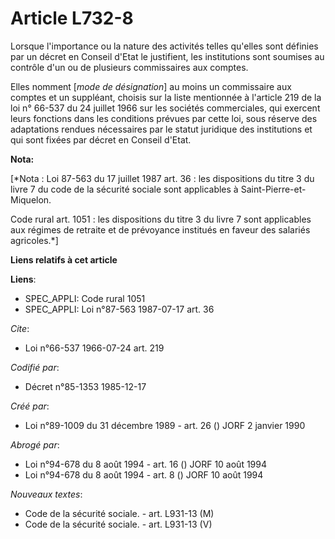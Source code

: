 # Article L732-8

Lorsque l'importance ou la nature des activités telles qu'elles sont définies par un décret en Conseil d'Etat le justifient,
les institutions sont soumises au contrôle d'un ou de plusieurs commissaires aux comptes.

Elles nomment [*mode de désignation*] au moins un commissaire aux comptes et un suppléant, choisis sur la liste mentionnée à
l'article 219 de la loi n° 66-537 du 24 juillet 1966 sur les sociétés commerciales, qui exercent leurs fonctions dans les
conditions prévues par cette loi, sous réserve des adaptations rendues nécessaires par le statut juridique des institutions
et qui sont fixées par décret en Conseil d'Etat.

**Nota:**

[*Nota : Loi 87-563 du 17 juillet 1987 art. 36 : les dispositions du titre 3 du livre 7 du code de la sécurité sociale sont
applicables à Saint-Pierre-et-Miquelon.

Code rural art. 1051 : les dispositions du titre 3 du livre 7 sont applicables aux régimes de retraite et de prévoyance
institués en faveur des salariés agricoles.*]

**Liens relatifs à cet article**

**Liens**:

  - SPEC_APPLI: Code rural 1051
  - SPEC_APPLI: Loi n°87-563 1987-07-17 art. 36

_Cite_:

  - Loi n°66-537 1966-07-24 art. 219

_Codifié par_:

  - Décret n°85-1353 1985-12-17

_Créé par_:

  - Loi n°89-1009 du 31 décembre 1989 - art. 26 () JORF 2 janvier 1990

_Abrogé par_:

  - Loi n°94-678 du 8 août 1994 - art. 16 () JORF 10 août 1994
  - Loi n°94-678 du 8 août 1994 - art. 8 () JORF 10 août 1994

_Nouveaux textes_:

  - Code de la sécurité sociale. - art. L931-13 (M)
  - Code de la sécurité sociale. - art. L931-13 (V)

